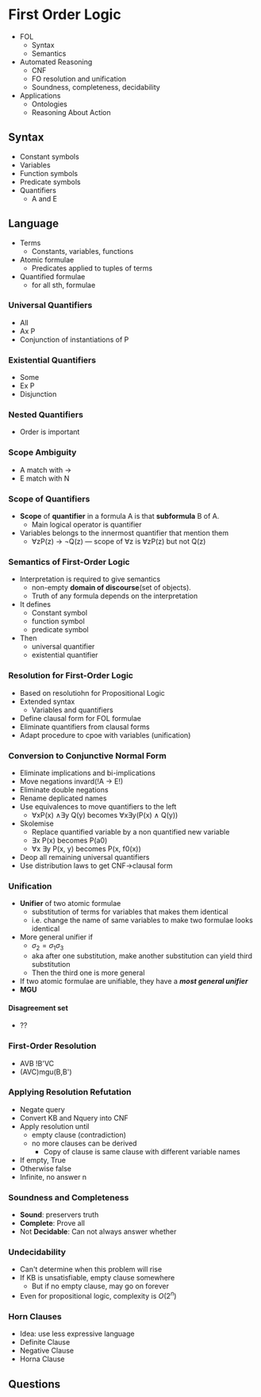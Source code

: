# First Order Logic

+ FOL
  + Syntax
  + Semantics
+ Automated Reasoning
  + CNF
  + FO resolution and unification
  + Soundness, completeness, decidability
+ Applications
  + Ontologies
  + Reasoning About Action

## Syntax

+ Constant symbols
+ Variables
+ Function symbols
+ Predicate symbols
+ Quantifiers
  + A and E

## Language

+ Terms
  + Constants, variables, functions
+ Atomic formulae
  + Predicates applied to tuples of terms
+ Quantified formulae
  + for all sth, formulae

### Universal Quantifiers

+ All
+ Ax P
+ Conjunction of instantiations of P

### Existential Quantifiers

+ Some
+ Ex P
+ Disjunction

### Nested Quantifiers

+ Order is important

### Scope Ambiguity

+ A match with ->
+ E match with N

### Scope of Quantifiers

+ **Scope** of **quantifier** in a formula A is that **subformula** B of A.
  + Main logical operator is quantifier
+ Variables belongs to the innermost quantifier that mention them
  + ∀zP(z) → ¬Q(z) — scope of ∀z is ∀zP(z) but not Q(z)

### Semantics of First-Order Logic

+ Interpretation is required to give semantics
  + non-empty **domain of discourse**(set of objects).
  + Truth of any formula depends on the interpretation
+ It defines
  + Constant symbol
  + function symbol
  + predicate symbol
+ Then
  + universal quantifier
  + existential quantifier

### Resolution for First-Order Logic

+ Based on resolutiohn for Propositional Logic
+ Extended syntax
  + Variables and quantifiers
+ Define clausal form for FOL formulae
+ Eliminate quantifiers from clausal forms
+ Adapt procedure to cpoe with variables (unification)

### Conversion to Conjunctive Normal Form

+ Eliminate implications and bi-implications
+ Move negations invard(!A -> E!)
+ Eliminate double negations
+ Rename deplicated names
+ Use equivalences to move quantifiers to the left
  + ∀xP(x) ∧∃y Q(y) becomes ∀x∃y(P(x) ∧ Q(y))
+ Skolemise
  + Replace quantified variable by a non quantified new variable
  + ∃x P(x) becomes P(a0)
  + ∀x ∃y P(x, y) becomes P(x, f0(x))
+ Deop all remaining universal quantifiers
+ Use distribution laws to get CNF->clausal form

### Unification

+ **Unifier** of two atomic formulae
  + substitution of terms for variables that makes them identical
  + i.e. change the name of same variables to make two formulae looks identical
+ More general unifier if 
  + $\sigma_2=\sigma_1\sigma_3$
  + aka after one substitution, make another substitution can yield third substitution
  + Then the third one is more general
+ If two atomic formulae are unifiable, they have a ***most general unifier***
+ **MGU**

#### Disagreement set

+ ??

### First-Order Resolution

+ AVB  !B'VC
+   (AVC)mgu(B,B')

### Applying Resolution Refutation

+ Negate query
+ Convert KB and Nquery into CNF
+ Apply resolution until
  + empty clause (contradiction) 
  + no more clauses can be derived 
    + Copy of clause is same clause with different variable names
+ If empty, True
+ Otherwise false
+ Infinite, no answer n

### Soundness and Completeness

+ **Sound**: preservers truth
+ **Complete**: Prove all
+ Not **Decidable**: Can not always answer whether

### Undecidability

+ Can't determine when this problem will rise
+ If KB is unsatisfiable, empty clause somewhere
  + But if no empty clause, may go on forever
+ Even for propositional logic, complexity is $O(2^n)$

### Horn Clauses

+ Idea: use less expressive language
+ Definite Clause
+ Negative Clause
+ Horna Clause

## Questions
